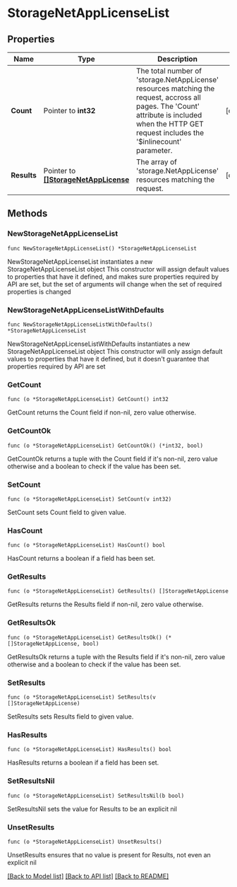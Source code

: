 # StorageNetAppLicenseList

## Properties

Name | Type | Description | Notes
------------ | ------------- | ------------- | -------------
**Count** | Pointer to **int32** | The total number of &#39;storage.NetAppLicense&#39; resources matching the request, accross all pages. The &#39;Count&#39; attribute is included when the HTTP GET request includes the &#39;$inlinecount&#39; parameter. | [optional] 
**Results** | Pointer to [**[]StorageNetAppLicense**](storage.NetAppLicense.md) | The array of &#39;storage.NetAppLicense&#39; resources matching the request. | [optional] 

## Methods

### NewStorageNetAppLicenseList

`func NewStorageNetAppLicenseList() *StorageNetAppLicenseList`

NewStorageNetAppLicenseList instantiates a new StorageNetAppLicenseList object
This constructor will assign default values to properties that have it defined,
and makes sure properties required by API are set, but the set of arguments
will change when the set of required properties is changed

### NewStorageNetAppLicenseListWithDefaults

`func NewStorageNetAppLicenseListWithDefaults() *StorageNetAppLicenseList`

NewStorageNetAppLicenseListWithDefaults instantiates a new StorageNetAppLicenseList object
This constructor will only assign default values to properties that have it defined,
but it doesn't guarantee that properties required by API are set

### GetCount

`func (o *StorageNetAppLicenseList) GetCount() int32`

GetCount returns the Count field if non-nil, zero value otherwise.

### GetCountOk

`func (o *StorageNetAppLicenseList) GetCountOk() (*int32, bool)`

GetCountOk returns a tuple with the Count field if it's non-nil, zero value otherwise
and a boolean to check if the value has been set.

### SetCount

`func (o *StorageNetAppLicenseList) SetCount(v int32)`

SetCount sets Count field to given value.

### HasCount

`func (o *StorageNetAppLicenseList) HasCount() bool`

HasCount returns a boolean if a field has been set.

### GetResults

`func (o *StorageNetAppLicenseList) GetResults() []StorageNetAppLicense`

GetResults returns the Results field if non-nil, zero value otherwise.

### GetResultsOk

`func (o *StorageNetAppLicenseList) GetResultsOk() (*[]StorageNetAppLicense, bool)`

GetResultsOk returns a tuple with the Results field if it's non-nil, zero value otherwise
and a boolean to check if the value has been set.

### SetResults

`func (o *StorageNetAppLicenseList) SetResults(v []StorageNetAppLicense)`

SetResults sets Results field to given value.

### HasResults

`func (o *StorageNetAppLicenseList) HasResults() bool`

HasResults returns a boolean if a field has been set.

### SetResultsNil

`func (o *StorageNetAppLicenseList) SetResultsNil(b bool)`

 SetResultsNil sets the value for Results to be an explicit nil

### UnsetResults
`func (o *StorageNetAppLicenseList) UnsetResults()`

UnsetResults ensures that no value is present for Results, not even an explicit nil

[[Back to Model list]](../README.md#documentation-for-models) [[Back to API list]](../README.md#documentation-for-api-endpoints) [[Back to README]](../README.md)


